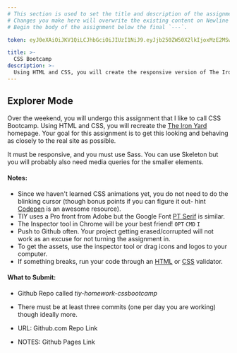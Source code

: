 ```yaml
---
# This section is used to set the title and description of the assignment on Newline. Do not edit `token`.
# Changes you make here will overwrite the existing content on Newline when synced via Github.
# Begin the body of the assignment below the final `---`.

token: eyJ0eXAiOiJKV1QiLCJhbGciOiJIUzI1NiJ9.eyJjb250ZW50X2lkIjoxMzE2MSwiY29udGVudF90eXBlIjoiQXNzaWdubWVudCJ9.pnZT4YcwxAkPsk91Bf-4xQ78L3NaOpVVjsN-vkNGlME

title: >-
  CSS Bootcamp
description: >-
  Using HTML and CSS, you will create the responsive version of The Iron Yard homepage.  
---
```

## Explorer Mode
Over the weekend, you will undergo this assignment that I like to call CSS Bootcamp. Using HTML and CSS, you will recreate the [The Iron Yard](https://www.theironyard.com/) homepage. Your goal for this assignment is to get this looking and behaving as closely to the real site as possible. 

It must be responsive, and you must use Sass. You can use Skeleton but you will probably also need media queries for the smaller elements. 

#### Notes: 
- Since we haven't learned CSS animations yet, you do not need to do the blinking cursor (though bonus points if you can figure it out- hint [Codepen](codepen.io) is an awesome resource). 
- TIY uses a Pro front from Adobe but the Google Font [PT Serif](https://www.google.com/fonts/specimen/PT+Serif) is similar.   
- The Inspector tool in Chrome will be your best friend! `OPT` `CMD` `I` 
- Push to Github often. Your project getting erased/corrupted will not work as an excuse for not turning the assignment in. 
- To get the assets, use the inspector tool or drag icons and logos to your computer. 
- If something breaks, run your code through an [HTML](https://validator.w3.org/) or [CSS](https://jigsaw.w3.org/css-validator/) validator. 


#### What to Submit:
- Github Repo called _tiy-homework-cssbootcamp_
- There must be at least three commits (one per day you are working) though ideally more.

- URL: Github.com Repo Link
- NOTES: Github Pages Link

